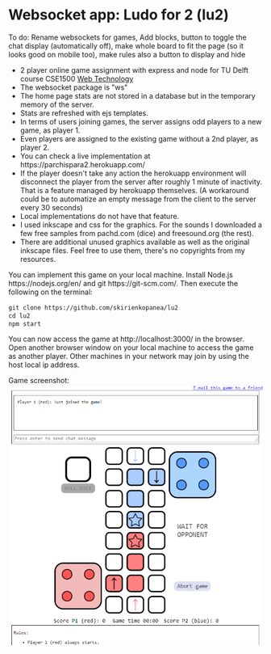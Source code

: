 # Websocket app: Ludo for 2 (lu2)
To do: Rename websockets for games, Add blocks, button to toggle the chat display (automatically off), make whole board to fit the page (so it looks good on mobile too), make rules also a button to display and hide
<ul>
<li>2 player online game assignment with express and node for TU Delft course CSE1500 <a href="https://chauff.github.io/Web-Teaching/">Web Technology</a></li>
<li>The websocket package is "ws"</li>
<li>The home page stats are not stored in a database but in the temporary memory of the server.</li>
<li>Stats are refreshed with ejs templates.</li>
<li>In terms of users joining games, the server assigns odd players to a new game, as player 1.</li>
<li>Even players are assigned to the existing game without a 2nd player, as player 2.</li>
<li>You can check a live implementation at https://parchispara2.herokuapp.com/</li>
<li>If the player doesn't take any action the herokuapp environment will disconnect the player from the server after roughly 1 minute of inactivity.
That is a feature managed by herokuapp themselves. (A workaround could be to automatize an empty message from the client to the server every 30 seconds)</li>
<li>Local implementations do not have that feature.</li>
<li>I used inkscape and css for the graphics. For the sounds I downloaded a few free samples from pachd.com (dice) and freesound.org (the rest).</li>
<li>There are additional unused graphics available as well as the original inkscape files. Feel free to use them, there's no copyrights from my resources.</li>
</ul>
You can implement this game on your local machine. Install Node.js https://nodejs.org/en/ and git https://git-scm.com/. Then execute the following on the terminal:

```console
git clone https://github.com/skirienkopanea/lu2
cd lu2
npm start
```

You can now access the game at http://localhost:3000/ in the browser. Open another browser window on your local machine to access the game as another player. Other machines in your network may join by using the host local ip address.

Game screenshot:
![Board game screenshot](screenshot.png)

